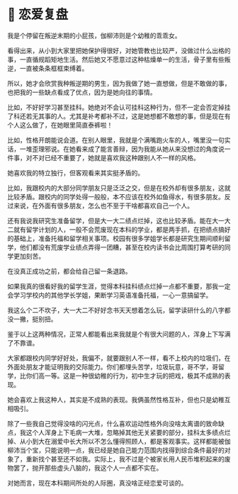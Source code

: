 # 🥀 恋爱复盘

我是个停留在叛逆末期的小屁孩，伽柳沛则是个幼稚的乖乖女。

看得出来，从小到大家里把她保护得很好，对她管教也比较严，没做过什么出格的事，一直循规蹈矩地生活。然后她又不愿意过这种枯燥单一的生活，骨子里有些叛逆，一直被条条框框束缚着。

所以，她才会欣赏我种叛逆期的男生，因为我做了她一直想做，但是不敢做的事，也把我的一些缺点看成了优点，因为是她向往的事情。

比如，不好好学习甚至挂科。她绝对不会认可挂科这种行为，但不一定会否定掉挂了科还若无其事的人。尤其是补考都补不过，这是她想都不敢想的事，但是现在有个人这么做了，在她眼里简直泰裤啦！

比如，性格开朗能说会道。在别人眼里，我就是个满嘴跑火车的人，嘴里没一句实话，一堆歪理邪说。在她看来成了能言善辩，因为我能从她从来没想过的角度说一件事，对不对已经不重要了，她就是喜欢我这种跟别人不一样的风格。

她喜欢我的特立独行，但客观看来其实挺矛盾的。

比如，我跟校内的大部分同学朋友只是泛泛之交，但是在校外却有很多朋友，这就比较矛盾。跟校内的同学处得一般般，本不应该在校外如鱼得水，有很多朋友。反过来说，在外面有很多朋友，怎么也不至于干啥都喜欢自己一个人。

还有我说我研究生准备留学，但是大一大二绩点烂掉，这也比较矛盾。能在大一大二就有留学计划的人，一般不会荒废现在本科的学业，都是两手抓，在把绩点搞好的基础上，准备托福和留学相关事项。校园有很多学姐学长都是研究生期间顺利留学，他们都没有荒废学业绩点弄得一团糟，甚至在校内读书会比周围打算考研的同学更加刻苦。

在没真正成功之前，都会给自己留一条退路。

如果我真的很看好我的留学生涯，觉得本科挂科绩点烂掉一点都不重要，那我一定会学习学校内的其他学长学姐，果断学习英语准备托福，一心一意搞留学。

我这么个二不坎子，大一大二不好好念书天天想着怎么玩，留学读研什么的八字都没一撇，挺别扭。

鉴于以上这两种情况，正常人都能看出来我就是个有很大问题的人，浑身上下写满了不靠谱。

大家都跟校内同学好好处，我偏不，就要跟别人不一样，看不上校内的垃圾们，在外面处朋友才能证明我的交际能力。你们都埋头苦学，垃圾玩意，哥不学，哥留学，比你们高一等。这是一种很幼稚的行为，初中生才玩的把戏，极其不成熟的表现。

她会喜欢上我这种人，其实是不成熟的表现。我俩虽然性格互补，但也只是幼稚互相吸引。

除了一些我自己觉得没啥的闪光点，什么喜欢运动性格外向没啥太离谱的致命缺点，我这个人浑身上下毛病一大堆，忽略掉其他无关紧要的部分，挂科太多绩点烂掉、从小到大在溺爱中长大所以不怎么懂得照顾人，都是客观事实。这样都能被伽柳沛当个宝，只能说明一点，我已经是她自己能力范围内找得到综合条件最好的对象了，重新找个甚至还不如我。实际上，我不过是个被家长用人民币堆积起来的废物罢了，抛开那些虚头八脑的，我这个人一点都不实在。

对她而言，现在本科期间所处的人际圈，真没啥正经恋爱可谈的。
